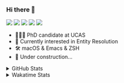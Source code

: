 ### Hi there 👋

[![](https://img.shields.io/badge/-Email-325180?logo=maildotru&logoColor=white&style=flat-square)](mailto:hi@wang.tianshu.me)
[![](https://img.shields.io/badge/-GitHub-black?logo=GitHub&style=flat-square)](https://github.com/tshu-w)
[![](https://img.shields.io/badge/-Telegram-26a5e4?labelColor=fafafa&logo=telegram&style=flat-square)](https://t.me/tshu_w) 
[![](https://img.shields.io/badge/-Twitter-1da1f2?logo=Twitter&logoColor=white&style=flat-square)](https://twitter.com/tshu_w)
[![](https://komarev.com/ghpvc/?username=tshu-w&color=blueviolet&style=flat-square)]()



- 🧑🏻‍🎓 PhD candidate at UCAS
- 🔭 Currently interested in Entity Resolution
- 🛠 macOS & Emacs & ZSH
- 🚧 Under construction...

<details>

<summary>GitHub Stats</summary>

![Tianshu's GitHub stats](https://github-readme-stats.vercel.app/api?username=tshu-w&show_icons=true&theme=buefy&count_private=true)
  
</details>


<details>
  <summary>Wakatime Stats</summary>

  Currently, files accessed by tramp cannot be tracked by wakatime, see https://github.com/wakatime/wakatime-mode/issues/27
  <br>
  
<!--START_SECTION:waka-->
![Code Time](http://img.shields.io/badge/Code%20Time-0%20secs-blue)

**I'm an Early 🐤** 

```text
🌞 Morning    54 commits     ███░░░░░░░░░░░░░░░░░░░░░░   14.17% 
🌆 Daytime    187 commits    ████████████░░░░░░░░░░░░░   49.08% 
🌃 Evening    136 commits    █████████░░░░░░░░░░░░░░░░   35.7% 
🌙 Night      4 commits      ░░░░░░░░░░░░░░░░░░░░░░░░░   1.05%

```
📅 **I'm Most Productive on Monday** 

```text
Monday       79 commits     █████░░░░░░░░░░░░░░░░░░░░   20.73% 
Tuesday      49 commits     ███░░░░░░░░░░░░░░░░░░░░░░   12.86% 
Wednesday    61 commits     ████░░░░░░░░░░░░░░░░░░░░░   16.01% 
Thursday     47 commits     ███░░░░░░░░░░░░░░░░░░░░░░   12.34% 
Friday       40 commits     ██░░░░░░░░░░░░░░░░░░░░░░░   10.5% 
Saturday     61 commits     ████░░░░░░░░░░░░░░░░░░░░░   16.01% 
Sunday       44 commits     ███░░░░░░░░░░░░░░░░░░░░░░   11.55%

```


📊 **This Week I Spent My Time On** 

```text
💬 Programming Languages: 
Org                      3 hrs 48 mins       █████████████░░░░░░░░░░░░   52.13% 
sh                       2 hrs 58 mins       ██████████░░░░░░░░░░░░░░░   40.66% 
Emacs Lisp               30 mins             █░░░░░░░░░░░░░░░░░░░░░░░░   6.93% 
Bash                     1 min               ░░░░░░░░░░░░░░░░░░░░░░░░░   0.25% 
INI                      0 secs              ░░░░░░░░░░░░░░░░░░░░░░░░░   0.03%

🔥 Editors: 
Emacs                    4 hrs 20 mins       ██████████████░░░░░░░░░░░   59.34% 
Zsh                      2 hrs 58 mins       ██████████░░░░░░░░░░░░░░░   40.66%

🐱‍💻 Projects: 
Unknown Project          3 hrs 48 mins       █████████████░░░░░░░░░░░░   52.16% 
Terminal                 2 hrs 37 mins       █████████░░░░░░░░░░░░░░░░   35.88% 
emacs                    29 mins             █░░░░░░░░░░░░░░░░░░░░░░░░   6.81% 
dotfiles                 14 mins             ░░░░░░░░░░░░░░░░░░░░░░░░░   3.31% 
lightning-template       4 mins              ░░░░░░░░░░░░░░░░░░░░░░░░░   0.95%

💻 Operating System: 
Mac                      6 hrs 58 mins       ███████████████████████░░   95.36% 
Linux                    20 mins             █░░░░░░░░░░░░░░░░░░░░░░░░   4.64%

```

**I Mostly Code in Python** 

```text
Python                   9 repos             ██████████░░░░░░░░░░░░░░░   42.86% 
HTML                     2 repos             ██░░░░░░░░░░░░░░░░░░░░░░░   9.52% 
Emacs Lisp               2 repos             ██░░░░░░░░░░░░░░░░░░░░░░░   9.52% 
JavaScript               2 repos             ██░░░░░░░░░░░░░░░░░░░░░░░   9.52% 
TeX                      2 repos             ██░░░░░░░░░░░░░░░░░░░░░░░   9.52%

```



 Last Updated on 05/07/2022 08:06:29 UTC
<!--END_SECTION:waka-->
</details>
